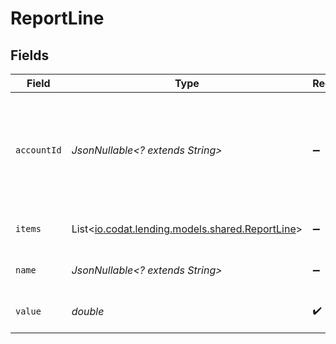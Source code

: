 # ReportLine


## Fields

| Field                                                                                | Type                                                                                 | Required                                                                             | Description                                                                          |
| ------------------------------------------------------------------------------------ | ------------------------------------------------------------------------------------ | ------------------------------------------------------------------------------------ | ------------------------------------------------------------------------------------ |
| `accountId`                                                                          | *JsonNullable<? extends String>*                                                     | :heavy_minus_sign:                                                                   | Identifier for the account, unique for the company in the accounting platform.       |
| `items`                                                                              | List<[io.codat.lending.models.shared.ReportLine](../../models/shared/ReportLine.md)> | :heavy_minus_sign:                                                                   | An array of ReportLine items.                                                        |
| `name`                                                                               | *JsonNullable<? extends String>*                                                     | :heavy_minus_sign:                                                                   | Name of the report line item.                                                        |
| `value`                                                                              | *double*                                                                             | :heavy_check_mark:                                                                   | Numerical value of the line item.                                                    |
